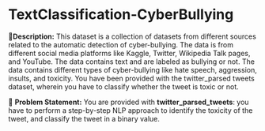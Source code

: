 # TextClassification-CyberBullying

🧾**Description:** This dataset is a collection of datasets from different sources related to the automatic detection of cyber-bullying. The data is from different social media platforms like Kaggle, Twitter, Wikipedia Talk pages, and YouTube. The data contains text and are labeled as bullying or not. The data contains different types of cyber-bullying like hate speech, aggression, insults, and toxicity. You have been provided with the twitter_parsed tweets dataset, wherein you have to classify whether the tweet is toxic or not.


🧭 **Problem Statement:** You are provided with **twitter_parsed_tweets**: you have to perform a step-by-step NLP approach to identify the toxicity of the tweet, and classify the tweet in a binary value. 
